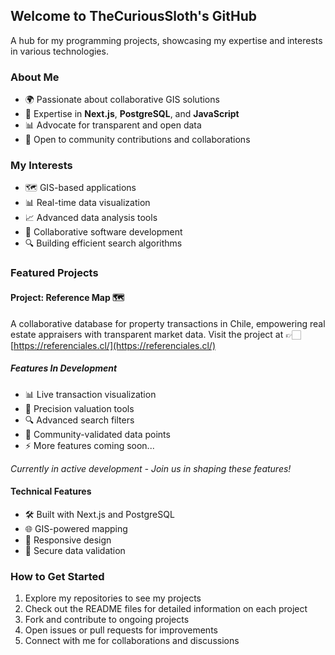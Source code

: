 ## Welcome to TheCuriousSloth's GitHub

A hub for my programming projects, showcasing my expertise and interests in various technologies.

### About Me

- 🌍 Passionate about collaborative GIS solutions
- 🧠 Expertise in **Next.js**, **PostgreSQL**, and **JavaScript**
- 📊 Advocate for transparent and open data
- 💬 Open to community contributions and collaborations

### My Interests

- 🗺️ GIS-based applications
- 📊 Real-time data visualization
- 📈 Advanced data analysis tools
- 🤝 Collaborative software development
- 🔍 Building efficient search algorithms

### Featured Projects

#### Project: Reference Map 🗺️

A collaborative database for property transactions in Chile, empowering real estate appraisers with transparent market data. Visit the project at 👉🏻 [https://referenciales.cl/](https://referenciales.cl/)

##### Features In Development

- 📊 Live transaction visualization
- 🎯 Precision valuation tools
- 🔍 Advanced search filters
- 🤝 Community-validated data points
- ⚡ More features coming soon...

_Currently in active development - Join us in shaping these features!_

#### Technical Features

- 🛠️ Built with Next.js and PostgreSQL
- 🌐 GIS-powered mapping
- 📱 Responsive design
- 🔐 Secure data validation

### How to Get Started

1. Explore my repositories to see my projects
2. Check out the README files for detailed information on each project
3. Fork and contribute to ongoing projects
4. Open issues or pull requests for improvements
5. Connect with me for collaborations and discussions